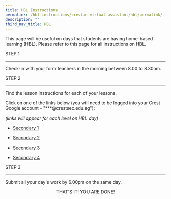 ```yaml
---
title: HBL Instructions
permalink: /hbl-instructions/crestan-virtual-assistant/hbl/permalink/
description: ""
third_nav_title: HBL
---
```



This page will be useful on days that students are having home-based learning (HBL). Please refer to this page for all instructions on HBL.

STEP 1

----------

Check-in with your form teachers in the morning between 8.00 to 8.30am.

STEP 2


----------


Find the lesson instructions for each of your lessons.

Click on one of the links below (you will need to be logged into your Crest Google account - "\*\*\*@crestsec.edu.sg"):

_(links will appear for each level on HBL day)_

*   [Secondary 1](https://docs.google.com/spreadsheets/d/1bxMnuxspHxM7ZrB3KdN_in5zyQdsjgwV/edit?usp=sharing&ouid=116671995892374653102&rtpof=true&sd=true)
    
*   [Secondary 2](https://docs.google.com/spreadsheets/d/13n6SpYi_vbiKjsXGrZRl3sjhVRcL2hDY/edit?usp=sharing&ouid=116671995892374653102&rtpof=true&sd=true)
    
*   [Secondary 3](https://docs.google.com/spreadsheets/d/1q-RSU7zqsM7ehpgP21bn_QqAW-KQxIK4/edit?usp=sharing&ouid=116671995892374653102&rtpof=true&sd=true)
    
*   [Secondary 4](https://docs.google.com/spreadsheets/d/1zo-mKpbErBwxOCNZSUNuAFO9E7RucUMH/edit?usp=sharing&ouid=116671995892374653102&rtpof=true&sd=true)

STEP 3

----------


Submit all your day's work by 6.00pm on the same day.



<p style="text-align: center;">THAT'S IT! YOU ARE DONE!</p>